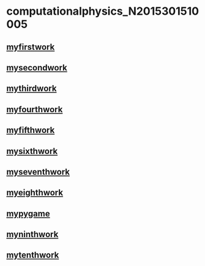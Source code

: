
# computationalphysics_N2015301510005
## [myfirstwork](https://www.zybuluo.com/2015301510005/note/885802)

## [mysecondwork](http://note.youdao.com/noteshare?id=8f4fcf393a61102284cffd683d434c16)

## [mythirdwork](http://note.youdao.com/noteshare?id=e8b4c7b1ba256951df47c3036e9147ea)

## [myfourthwork](http://note.youdao.com/noteshare?id=76bce1bf1b9345724e4e18854340e115)

## [myfifthwork](http://note.youdao.com/noteshare?id=0423334ada6139c8165d592452c51182)

## [mysixthwork](http://note.youdao.com/noteshare?id=911da43bb8e992f093f4ef5ee08a8c1e)

## [myseventhwork](http://note.youdao.com/noteshare?id=86ce150777eed1c50f9f03dd115123f8)

## [myeighthwork](http://note.youdao.com/noteshare?id=f1069e0f36f09b8485c14f366428c1e1)

## [mypygame](http://note.youdao.com/noteshare?id=3d3c8c80812872078afde88619e67c05)

## [myninthwork](http://note.youdao.com/noteshare?id=21f23a4df2cb7eaac9cbba840aea6376)

## [mytenthwork](http://note.youdao.com/noteshare?id=1a37bc28f09e52d055e2bb35f45798bb)
